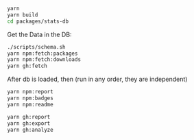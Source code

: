 ```sh
yarn
yarn build
cd packages/stats-db
```

Get the Data in the DB:

```sh
./scripts/schema.sh
yarn npm:fetch:packages
yarn npm:fetch:downloads
yarn gh:fetch
```

After db is loaded, then (run in any order, they are independent)

```sh
yarn npm:report
yarn npm:badges
yarn npm:readme

yarn gh:report
yarn gh:export
yarn gh:analyze
```